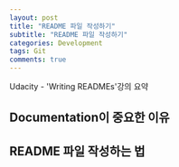 ```yaml
---  
layout: post
title: "README 파일 작성하기"
subtitle: "README 파일 작성하기"  
categories: Development
tags: Git
comments: true  
---  
```


Udacity - 'Writing READMEs'강의 요약


## Documentation이 중요한 이유


## README 파일 작성하는 법
